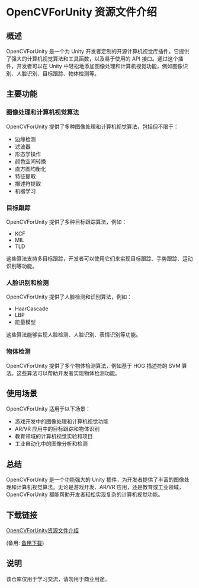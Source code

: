 # OpenCVForUnity 资源文件介绍

## 概述
OpenCVForUnity 是一个为 Unity 开发者定制的开源计算机视觉库插件。它提供了强大的计算机视觉算法和工具函数，以及易于使用的 API 接口。通过这个插件，开发者可以在 Unity 中轻松地添加图像处理和计算机视觉功能，例如图像识别、人脸识别、目标跟踪、物体检测等。

## 主要功能

### 图像处理和计算机视觉算法
OpenCVForUnity 提供了多种图像处理和计算机视觉算法，包括但不限于：
- 边缘检测
- 滤波器
- 形态学操作
- 颜色空间转换
- 直方图均衡化
- 特征提取
- 描述符提取
- 机器学习

### 目标跟踪
OpenCVForUnity 提供了多种目标跟踪算法，例如：
- KCF
- MIL
- TLD

这些算法支持多目标跟踪，开发者可以使用它们来实现目标跟踪、手势跟踪、运动识别等功能。

### 人脸识别和检测
OpenCVForUnity 提供了人脸检测和识别算法，例如：
- HaarCascade
- LBP
- 能量模型

这些算法能够实现人脸检测、人脸识别、表情识别等功能。

### 物体检测
OpenCVForUnity 提供了多个物体检测算法，例如基于 HOG 描述符的 SVM 算法。这些算法可以帮助开发者实现物体检测功能。

## 使用场景
OpenCVForUnity 适用于以下场景：
- 游戏开发中的图像处理和计算机视觉功能
- AR/VR 应用中的目标跟踪和物体识别
- 教育领域的计算机视觉实验和项目
- 工业自动化中的图像分析和检测

## 总结
OpenCVForUnity 是一个功能强大的 Unity 插件，为开发者提供了丰富的图像处理和计算机视觉算法。无论是游戏开发、AR/VR 应用，还是教育或工业领域，OpenCVForUnity 都能帮助开发者轻松实现复杂的计算机视觉功能。

## 下载链接
[OpenCVForUnity资源文件介绍](https://pan.quark.cn/s/81fabb11f8d1) 

(备用: [备用下载](https://pan.baidu.com/s/1H2vAP4BPqFZOXqzK_nB1SA?pwd=1234))

## 说明

该仓库仅用于学习交流，请勿用于商业用途。
